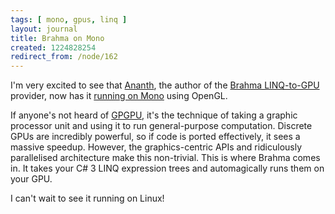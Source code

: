 ```yaml
---
tags: [ mono, gpus, linq ]
layout: journal
title: Brahma on Mono
created: 1224828254
redirect_from: /node/162
---
```

I'm very excited to see that [Ananth](http://www.ananthonline.net), the author
of the [Brahma LINQ-to-GPU](http://brahma.ananthonline.net) provider, now has it
[running on Mono](http://blog.ananthonline.net/?p=25) using OpenGL.<!--break-->

If anyone's not heard of [GPGPU](http://en.wikipedia.org/wiki/GPGPU), it's the
technique of taking a graphic processor unit and using it to run general-purpose
computation. Discrete GPUs are incredibly powerful, so if code is ported
effectively,  it sees a massive speedup. However, the graphics-centric APIs and
ridiculously parallelised architecture make this non-trivial. This is where
Brahma comes in. It takes your C# 3 LINQ expression trees and automagically runs
them on your GPU.

I can't wait to see it running on Linux!